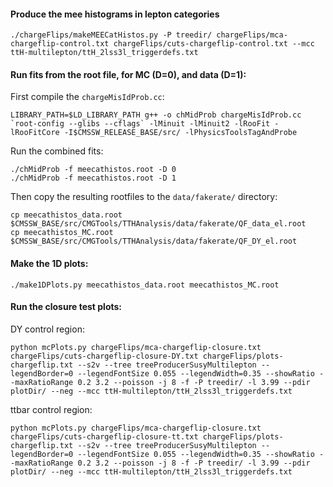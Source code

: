 #### Produce the mee histograms in lepton categories

```
./chargeFlips/makeMEECatHistos.py -P treedir/ chargeFlips/mca-chargeflip-control.txt chargeFlips/cuts-chargeflip-control.txt --mcc ttH-multilepton/ttH_2lss3l_triggerdefs.txt
```

#### Run fits from the root file, for MC (D=0), and data (D=1):

First compile the `chargeMisIdProb.cc`:

```
LIBRARY_PATH=$LD_LIBRARY_PATH g++ -o chMidProb chargeMisIdProb.cc `root-config --glibs --cflags` -lMinuit -lMinuit2 -lRooFit -lRooFitCore -I$CMSSW_RELEASE_BASE/src/ -lPhysicsToolsTagAndProbe
```

Run the combined fits:

```
./chMidProb -f meecathistos.root -D 0
./chMidProb -f meecathistos.root -D 1
```

Then copy the resulting rootfiles to the `data/fakerate/` directory:

```
cp meecathistos_data.root $CMSSW_BASE/src/CMGTools/TTHAnalysis/data/fakerate/QF_data_el.root
cp meecathistos_MC.root $CMSSW_BASE/src/CMGTools/TTHAnalysis/data/fakerate/QF_DY_el.root
```

#### Make the 1D plots:

```
./make1DPlots.py meecathistos_data.root meecathistos_MC.root
```


#### Run the closure test plots:

DY control region:

```
python mcPlots.py chargeFlips/mca-chargeflip-closure.txt chargeFlips/cuts-chargeflip-closure-DY.txt chargeFlips/plots-chargeflip.txt --s2v --tree treeProducerSusyMultilepton --legendBorder=0 --legendFontSize 0.055 --legendWidth=0.35 --showRatio --maxRatioRange 0.2 3.2 --poisson -j 8 -f -P treedir/ -l 3.99 --pdir plotDir/ --neg --mcc ttH-multilepton/ttH_2lss3l_triggerdefs.txt
```

ttbar control region:

```
python mcPlots.py chargeFlips/mca-chargeflip-closure.txt chargeFlips/cuts-chargeflip-closure-tt.txt chargeFlips/plots-chargeflip.txt --s2v --tree treeProducerSusyMultilepton --legendBorder=0 --legendFontSize 0.055 --legendWidth=0.35 --showRatio --maxRatioRange 0.2 3.2 --poisson -j 8 -f -P treedir/ -l 3.99 --pdir plotDir/ --neg --mcc ttH-multilepton/ttH_2lss3l_triggerdefs.txt
```




